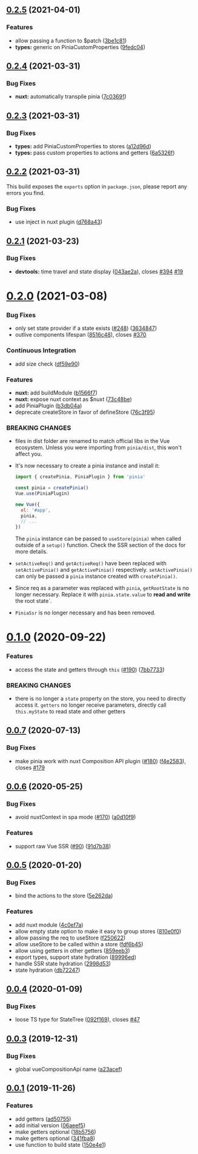 ## [0.2.5](https://github.com/posva/pinia/compare/v0.2.4...v0.2.5) (2021-04-01)

### Features

- allow passing a function to $patch ([3be1c81](https://github.com/posva/pinia/commit/3be1c81eabd726780ce6b5d1919a2f60d72b3e84))
- **types:** generic on PiniaCustomProperties ([9fedc04](https://github.com/posva/pinia/commit/9fedc045af8d1cdb57f805a9457557fc905df8d6))

## [0.2.4](https://github.com/posva/pinia/compare/v0.2.3...v0.2.4) (2021-03-31)

### Bug Fixes

- **nuxt:** automatically transpile pinia ([7c03691](https://github.com/posva/pinia/commit/7c0369194f6518ab5ea221f4a260f9b4506f222b))

## [0.2.3](https://github.com/posva/pinia/compare/v0.2.2...v0.2.3) (2021-03-31)

### Bug Fixes

- **types:** add PiniaCustomProperties to stores ([a12d96d](https://github.com/posva/pinia/commit/a12d96db6d981d4af023360018bd1c6a6658ff8e))
- **types:** pass custom properties to actions and getters ([6a5326f](https://github.com/posva/pinia/commit/6a5326f3acd6e1244401bf276964c348e6cb8721))

## [0.2.2](https://github.com/posva/pinia/compare/v0.2.1...v0.2.2) (2021-03-31)

This build exposes the `exports` option in `package.json`, please report any errors you find.

### Bug Fixes

- use inject in nuxt plugin ([d768a43](https://github.com/posva/pinia/commit/d768a438e99e0eb81893922c049a61b5ea077443))

## [0.2.1](https://github.com/posva/pinia/compare/v0.2.0...v0.2.1) (2021-03-23)

### Bug Fixes

- **devtools:** time travel and state display ([043ae2a](https://github.com/posva/pinia/commit/043ae2ac229b55087d962432b7501483403742e2)), closes [#394](https://github.com/posva/pinia/issues/394) [#19](https://github.com/posva/pinia/issues/19)

# [0.2.0](https://github.com/posva/pinia/compare/0.1.0...0.2.0) (2021-03-08)

### Bug Fixes

- only set state provider if a state exists ([#248](https://github.com/posva/pinia/issues/248)) ([3634847](https://github.com/posva/pinia/commit/363484735b5402b45d47ebd7dc2dfde4f00660d6))
- outlive components lifespan ([8516c48](https://github.com/posva/pinia/commit/8516c4828415c658a1b6b7587ce9277f7b6a02a9)), closes [#370](https://github.com/posva/pinia/issues/370)

### Continuous Integration

- add size check ([df59e90](https://github.com/posva/pinia/commit/df59e90422243d36f33cb7cb6c13fb3d30ca0cba))

### Features

- **nuxt:** add buildModule ([b1566f7](https://github.com/posva/pinia/commit/b1566f7586cbd8f444fff48da4b5a8dfb5cb0951))
- **nuxt:** expose nuxt context as $nuxt ([73c48be](https://github.com/posva/pinia/commit/73c48be04d2899ad92d0a2d8a2df210025ebd14a))
- add PiniaPlugin ([b3db04a](https://github.com/posva/pinia/commit/b3db04a807ffdc50e53b4ee7d5a2f2a818da881a))
- deprecate createStore in favor of defineStore ([76c3f95](https://github.com/posva/pinia/commit/76c3f9594615377dca5b5398b613e411360f6af3))

### BREAKING CHANGES

- files in dist folder are renamed to match official libs in the Vue ecosystem. Unless you were importing from `pinia/dist`, this won't affect you.
- It's now necessary to create a pinia instance and
  install it:

  ```js
  import { createPinia, PiniaPlugin } from 'pinia'

  const pinia = createPinia()
  Vue.use(PiniaPlugin)

  new Vue({
    el: '#app',
    pinia,
    // ...
  })
  ```

  The `pinia` instance can be passed to `useStore(pinia)` when called
  outside of a `setup()` function. Check the SSR section of the docs for
  more details.

- `setActiveReq()` and `getActiveReq()` have been
  replaced with `setActivePinia()` and `getActivePinia()` respectively.
  `setActivePinia()` can only be passed a `pinia` instance created with
  `createPinia()`.
- Since req as a parameter was replaced with `pinia`,
  `getRootState` is no longer necessary. Replace it with
  `pinia.state.value` to **read and write** the root state`.
- `PiniaSsr` is no longer necessary and has been removed.

# [0.1.0](https://github.com/posva/pinia/compare/0.0.7...0.1.0) (2020-09-22)

### Features

- access the state and getters through `this` ([#190](https://github.com/posva/pinia/issues/190)) ([7bb7733](https://github.com/posva/pinia/commit/7bb7733ff85c6a908c9090da2762186d7afefac5))

### BREAKING CHANGES

- there is no longer a `state` property on the store, you need to directly access it. `getters` no longer receive parameters, directly call `this.myState` to read state and other getters

## [0.0.7](https://github.com/posva/pinia/compare/0.0.6...0.0.7) (2020-07-13)

### Bug Fixes

- make pinia work with nuxt Composition API plugin ([#180](https://github.com/posva/pinia/issues/180)) ([f4e2583](https://github.com/posva/pinia/commit/f4e25832628b25036657be2719e14917d84e74bd)), closes [#179](https://github.com/posva/pinia/issues/179)

## [0.0.6](https://github.com/posva/pinia/compare/0.0.5...0.0.6) (2020-05-25)

### Bug Fixes

- avoid nuxtContext in spa mode ([#170](https://github.com/posva/pinia/issues/170)) ([a0d10f9](https://github.com/posva/pinia/commit/a0d10f93aa65f63fd2d2befa9291707a01ba7667))

### Features

- support raw Vue SSR ([#90](https://github.com/posva/pinia/issues/90)) ([91d7b38](https://github.com/posva/pinia/commit/91d7b380868f53a8ed2fc14ca7a5dbb4d81493f5))

## [0.0.5](https://github.com/posva/pinia/compare/0.0.4...0.0.5) (2020-01-20)

### Bug Fixes

- bind the actions to the store ([5e262da](https://github.com/posva/pinia/commit/5e262da851716bfcada9b7c5297e54c2dded33cf))

### Features

- add nuxt module ([4c0ef7a](https://github.com/posva/pinia/commit/4c0ef7aab23469644ff1e6f388dfcc579c154ba3))
- allow empty state option to make it easy to group stores ([810e0f0](https://github.com/posva/pinia/commit/810e0f0a1d4439438c68df711960d3b7453c0460))
- allow passing the req to useStore ([f250622](https://github.com/posva/pinia/commit/f25062236fc4105bca3165f8fffc3cf3239cf669))
- allow useStore to be called within a store ([fdf6b45](https://github.com/posva/pinia/commit/fdf6b45bff84e039d716ee5e24fc38cf652ad667))
- allow using getters in other getters ([859eeb3](https://github.com/posva/pinia/commit/859eeb3b348bed07faa8583c46d1747f9362f213))
- export types, support state hydration ([89996ed](https://github.com/posva/pinia/commit/89996ed89bb793475ef17e6eaf427518931a56b5))
- handle SSR state hydration ([2998d53](https://github.com/posva/pinia/commit/2998d53272856d64587d5e880f7dca41775356f0))
- state hydration ([db72247](https://github.com/posva/pinia/commit/db722474fceb5a9090136e2fdf4a706b3dd22d88))

## [0.0.4](https://github.com/posva/pinia/compare/0.0.3...0.0.4) (2020-01-09)

### Bug Fixes

- loose TS type for StateTree ([092f169](https://github.com/posva/pinia/commit/092f169b1d0fe42f75becc0749b54561d5029dd4)), closes [#47](https://github.com/posva/pinia/issues/47)

## [0.0.3](https://github.com/posva/pinia/compare/v0.0.1...0.0.3) (2019-12-31)

### Bug Fixes

- global vueCompositionApi name ([a23acef](https://github.com/posva/pinia/commit/a23acef17e692af4822278dc5811c2f52e174f1b))

## [0.0.1](https://github.com/posva/pinia/compare/06aeef54e2cad66696063c62829dac74e15fd19e...v0.0.1) (2019-11-26)

### Features

- add getters ([ad50755](https://github.com/posva/pinia/commit/ad5075589e9e52a3559f0800421faf0430fed674))
- add initial version ([06aeef5](https://github.com/posva/pinia/commit/06aeef54e2cad66696063c62829dac74e15fd19e))
- make getters optional ([18b5756](https://github.com/posva/pinia/commit/18b5756b97d4551acc18667468be60e524159bbf))
- make getters optional ([341fba8](https://github.com/posva/pinia/commit/341fba875d96b9db4053877fa23a37d59b4b57e6))
- use function to build state ([150e4e1](https://github.com/posva/pinia/commit/150e4e19371782dfda7e92a8bbf000c07341dc11))
